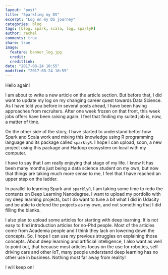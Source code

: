 ```yaml
---
layout: "post"
title: "Sparkling my DS"
excerpt: "Log on my DS journey"
categories: blog
tags: [blog, spark, scala, log, sparlyR]
author: rachel
comments: true
share: true
image:
  feature: banner_log.jpg
  credit:
  creditlink:
date: "2017-08-24 10:55"
modified: "2017-08-24 10:55"
---
```


Hello again!

I am about to write a new article on the article section. But before that, I did want to update my log on my changing career quest towards Data Science.
As I have told you before in several posts ahead, I have been having approaches from recruiters. After one week frozen on that front, this week jobs offers have been raising again. I feel that finding my suited job is, now, a matter of time.

On the other side of the story, I have started to understand better how Spark and Scala work and mixing this knowledge using R programming language and its package called `sparklyR`. I hope I can upload, soon, a new project using this package and Hadoop ecosystem on local with my computer.

I have to say that I am really enjoying that stage of my life. I know It has been many months just being a data science student on my own, but now that things are taking much more sense to me, I feel that I have reached an upper step on the ladder.

In parallel to learning Spark and `sparklyR`, I am taking some time to redo the contents on Deep Learning Nanodegree. I want to upload my portfolio with my deep learning projects, but I do want to tune a bit what I did in Udacity and be able to defend the projects as my own, and not something that I did filling the blanks.

I also plan to upload some articles for starting with deep learning. It is not easy to find introduction articles for no-Phd people. Most of the articles come from Academia people and I think they lack on lowering down the concepts. So, I hope I can use my previous struggles on explaining those concepts.
About deep learning and artificial intelligence, I also want as well to point out, that because most articles focus on the use for robotics, self-driving cars and other IoT, many people understand deep learning has no other use in business. Nothing most far away from reality!

I will keep on!

